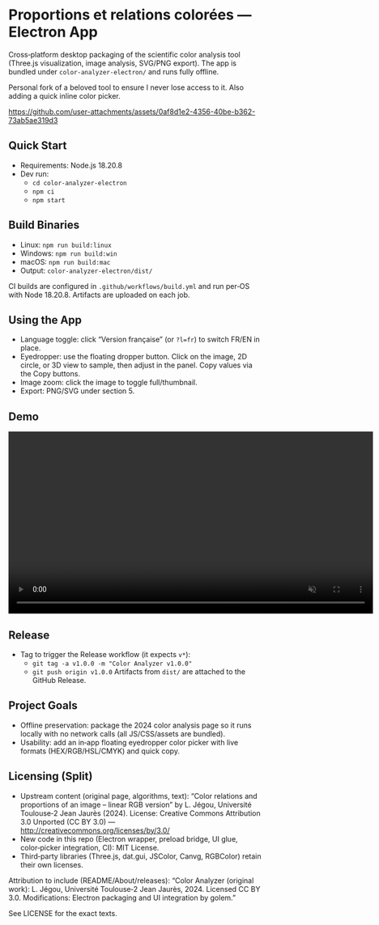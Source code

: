 # Proportions et relations colorées — Electron App

Cross‑platform desktop packaging of the scientific color analysis tool (Three.js visualization, image analysis, SVG/PNG export). The app is bundled under `color-analyzer-electron/` and runs fully offline.

Personal fork of a beloved tool to ensure I never lose access to it. Also adding a quick inline color picker. 

https://github.com/user-attachments/assets/0af8d1e2-4356-40be-b362-73ab5ae319d3

## Quick Start
- Requirements: Node.js 18.20.8
- Dev run: 
  - `cd color-analyzer-electron`
  - `npm ci`
  - `npm start`

## Build Binaries
- Linux: `npm run build:linux`
- Windows: `npm run build:win`
- macOS: `npm run build:mac`
- Output: `color-analyzer-electron/dist/`

CI builds are configured in `.github/workflows/build.yml` and run per‑OS with Node 18.20.8. Artifacts are uploaded on each job.

## Using the App
- Language toggle: click “Version française” (or `?l=fr`) to switch FR/EN in place.
- Eyedropper: use the floating dropper button. Click on the image, 2D circle, or 3D view to sample, then adjust in the panel. Copy values via the Copy buttons.
- Image zoom: click the image to toggle full/thumbnail.
- Export: PNG/SVG under section 5.

## Demo
<video controls width="720" muted playsinline>
  <source src="color-analyzer-electron/assets/color-picker-example.mp4?raw=1" type="video/mp4" />
  Your browser does not support inline video. 
  See the demo: color-analyzer-electron/assets/color-picker-example.mp4
</video>

## Release
- Tag to trigger the Release workflow (it expects `v*`):
  - `git tag -a v1.0.0 -m "Color Analyzer v1.0.0"`
  - `git push origin v1.0.0`
Artifacts from `dist/` are attached to the GitHub Release.

## Project Goals
- Offline preservation: package the 2024 color analysis page so it runs locally with no network calls (all JS/CSS/assets are bundled).
- Usability: add an in‑app floating eyedropper color picker with live formats (HEX/RGB/HSL/CMYK) and quick copy.

## Licensing (Split)
- Upstream content (original page, algorithms, text): “Color relations and proportions of an image – linear RGB version” by L. Jégou, Université Toulouse‑2 Jean Jaurès (2024). License: Creative Commons Attribution 3.0 Unported (CC BY 3.0) — http://creativecommons.org/licenses/by/3.0/
- New code in this repo (Electron wrapper, preload bridge, UI glue, color‑picker integration, CI): MIT License.
- Third‑party libraries (Three.js, dat.gui, JSColor, Canvg, RGBColor) retain their own licenses.

Attribution to include (README/About/releases):
“Color Analyzer (original work): L. Jégou, Université Toulouse‑2 Jean Jaurès, 2024. Licensed CC BY 3.0. Modifications: Electron packaging and UI integration by golem.”

See LICENSE for the exact texts.
